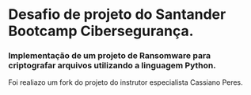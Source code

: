 # Desafio de projeto do Santander Bootcamp Cibersegurança.
### Implementação de um projeto de Ransomware para criptografar arquivos utilizando a linguagem Python.


Foi realiazo um fork do projeto do instrutor especialista Cassiano Peres.
